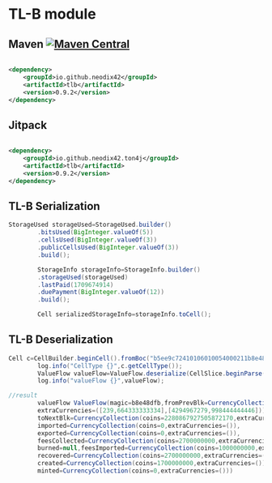 # TL-B module

## Maven [![Maven Central][maven-central-svg]][maven-central]

```xml

<dependency>
    <groupId>io.github.neodix42</groupId>
    <artifactId>tlb</artifactId>
    <version>0.9.2</version>
</dependency>
```

## Jitpack

```xml

<dependency>
    <groupId>io.github.neodix42.ton4j</groupId>
    <artifactId>tlb</artifactId>
    <version>0.9.2</version>
</dependency>
```

## TL-B Serialization

```java
StorageUsed storageUsed=StorageUsed.builder()
        .bitsUsed(BigInteger.valueOf(5))
        .cellsUsed(BigInteger.valueOf(3))
        .publicCellsUsed(BigInteger.valueOf(3))
        .build();

        StorageInfo storageInfo=StorageInfo.builder()
        .storageUsed(storageUsed)
        .lastPaid(1709674914)
        .duePayment(BigInteger.valueOf(12))
        .build();

        Cell serializedStorageInfo=storageInfo.toCell();
```

## TL-B Deserialization

```java
Cell c=CellBuilder.beginCell().fromBoc("b5ee9c72410106010054000211b8e48dfb4a0eebb0040105022581fa7454b05a2ea2ac0fd3a2a5d348d2954008020202012004030015bfffffffbcbd0efda563d00015be000003bcb355ab466ad0001d43b9aca00250775d8011954fc40008b63e6951");
        log.info("CellType {}",c.getCellType());
        ValueFlow valueFlow=ValueFlow.deserialize(CellSlice.beginParse(c));
        log.info("valueFlow {}",valueFlow);

//result
        valueFlow ValueFlow(magic=b8e48dfb,fromPrevBlk=CurrencyCollection(coins=2280867924805872170,
        extraCurrencies=([239,664333333334],[4294967279,998444444446])),
        toNextBlk=CurrencyCollection(coins=2280867927505872170,extraCurrencies=([239,664333333334],[4294967279,998444444446])),
        imported=CurrencyCollection(coins=0,extraCurrencies=()),
        exported=CurrencyCollection(coins=0,extraCurrencies=()),
        feesCollected=CurrencyCollection(coins=2700000000,extraCurrencies=()),
        burned=null,feesImported=CurrencyCollection(coins=1000000000,extraCurrencies=()),
        recovered=CurrencyCollection(coins=2700000000,extraCurrencies=()),
        created=CurrencyCollection(coins=1700000000,extraCurrencies=()),
        minted=CurrencyCollection(coins=0,extraCurrencies=()))
```

[maven-central-svg]: https://img.shields.io/maven-central/v/io.github.neodix42/tlb

[maven-central]: https://mvnrepository.com/artifact/io.github.neodix42/tlb

[ton-svg]: https://img.shields.io/badge/Based%20on-TON-blue

[ton]: https://ton.org